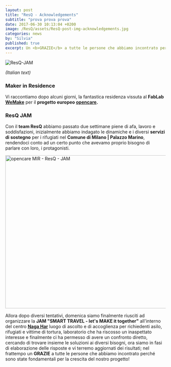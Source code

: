 ```yaml
---
layout: post
title: "ResQ - Acknowledgements"
subtitle: "prova prova prova"
date: 2017-06-30 10:13:04 +0200
image: /ResQ/assets/ResQ-post-img-acknowledgements.jpg
categories: news
by: "Silvia"
published: true
excerpt: Un <b>GRAZIE</b> a tutte le persone che abbiamo incontrato perché sono state fondamentali per la crescita del nostro progetto!
---
```


<img src="https://opencarecc.github.io/ResQ/assets/ResQ-post-img-acknowledgements.jpg" alt="ResQ-JAM">

<i>(Italian text)</i>

### Maker in Residence
Vi raccontiamo dopo alcuni giorni, la fantastica residenza vissuta al <b>FabLab [WeMake](wemake.cc)</b> per il <b>progetto europeo [opencare](opencare.cc).</b>


### ResQ JAM
Con il <b>team ResQ</b> abbiamo passato due settimane piene di afa, lavoro e soddisfazioni, inizialmente abbiamo indagato le dinamiche e i diversi <b>servizi di sostegno</b> per i rifugiati nel <b>Comune di Milano | Palazzo Marino</b>, rendendoci conto ad un certo punto che avevamo proprio bisogno di parlare con loro, i protagonisti.

<a data-flickr-embed="true"  href="https://www.flickr.com/photos/wemake_cc/albums/72157687834993046" title="opencare MIR - ResQ - JAM"><img src="https://farm5.staticflickr.com/4434/35898149664_fd6ea0b242_z.jpg" width="640" height="480" alt="opencare MIR - ResQ - JAM"></a><script async src="//embedr.flickr.com/assets/client-code.js" charset="utf-8"></script>

Allora dopo diversi tentativi, domenica siamo finalmente riusciti ad organizzare la <b>JAM "SMART TRAVEL - let's MAKE it together"</b> all'interno del centro <b>[Naga Har](http://www.naga.it/index.php/centro-har.html)</b>
luogo di ascolto e di accoglienza per richiedenti asilo, rifugiati e vittime di tortura, laboratorio che ha riscosso un inaspettato interesse e finalmente ci ha permesso di avere un confronto diretto, cercando di trovare insieme le soluzioni ai diversi bisogni, ora siamo in fasi di elaborazione delle risposte e vi terremo aggiornati dei risultati; nel frattempo un <b>GRAZIE</b> a tutte le persone che abbiamo incontrato perché sono state fondamentali per la crescita del nostro progetto!
